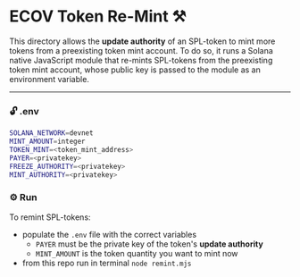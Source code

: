 # ECOV Token Re-Mint :hammer_and_pick:

This directory allows the **update authority** of an SPL-token to mint more tokens from a preexisting token mint account. To do so, it runs a Solana native JavaScript module that re-mints SPL-tokens from the preexisting token mint account, whose public key is passed to the module as an environment variable.

---

### :unlock: .env
```bash
SOLANA_NETWORK=devnet
MINT_AMOUNT=integer
TOKEN_MINT=<token_mint_address>
PAYER=<privatekey>
FREEZE_AUTHORITY=<privatekey>
MINT_AUTHORITY=<privatekey>
```

### :gear: Run
To remint SPL-tokens:
- populate the `.env` file with the correct variables
    - `PAYER` must be the private key of the token's **update authority**
    - `MINT_AMOUNT` is the token quantity you want to mint now
- from this repo run in terminal `node remint.mjs`